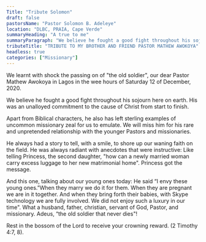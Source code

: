 ```yaml
---
Title: "Tribute Solomon"
draft: false
pastorsName: "Pastor Solomon B. Adeleye"
location: "DLBC, PRAIA, Cape Verde"
summaryHeading: "A true to me"
summaryParagraph: "We believe he fought a good fight throughout his sojourn here on earth. His was an unalloyed commitment to the cause of Christ from start to finish. Apart from Biblical characters, he also has left sterling examples of uncommon missionary zeal for us to emulate. We will miss him for his rare and unpretended relationship with the younger Pastors and missionaries."
tributeTitle: "TRIBUTE TO MY BROTHER AND FRIEND PASTOR MATHEW AWOKOYA"
headless: true
categories: ["Missionary"]
---
```


We learnt with shock the passing on of "the old soldier", our dear Pastor Mathew Awokoya in Lagos in the wee hours of Saturday 12 of December, 2020.

We believe he fought a good fight throughout his sojourn here on earth. His was an unalloyed commitment to the cause of Christ from start to finish.

Apart from Biblical characters, he also has left sterling examples of uncommon missionary zeal for us to emulate. We will miss him for his rare and unpretended relationship with the younger Pastors and missionaries.

He always had a story to tell, with a smile, to shore up our waning faith on the field. He was always radiant with anecdotes that were instructive: Like telling Princess, the second daughter, "how can a newly married woman carry excess luggage to her new matrimonial home". Princess got the message.

And this one, talking about our young ones today: He said “I envy these young ones.”When they marry we do it for them. When they are pregnant we are in it together. And when they bring forth their babies, with Skype technology we are fully involved. We did not enjoy such a luxury in our time".  What a husband, father, christian, servant of God, Pastor, and missionary.
Adeus, “the old soldier that never dies"!

Rest in the bossom of the Lord to receive your crowning reward. (2 Timothy 4:7, 8).
